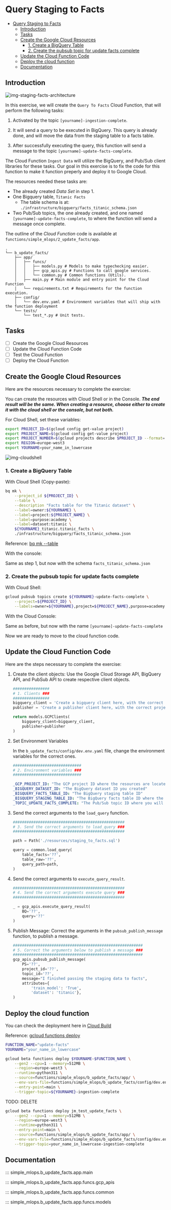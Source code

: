 # Query Staging to Facts

- [Query Staging to Facts](#query-staging-to-facts)
  - [Introduction](#introduction)
  - [Tasks](#tasks)
  - [Create the Google Cloud Resources](#create-the-google-cloud-resources)
    - [1. Create a BigQuery Table](#1-create-a-bigquery-table)
    - [2. Create the pubsub topic for update facts complete](#2-create-the-pubsub-topic-for-update-facts-complete)
  - [Update the Cloud Function Code](#update-the-cloud-function-code)
  - [Deploy the cloud function](#deploy-the-cloud-function)
  - [Documentation](#documentation)

## Introduction

![img-staging-facts-architecture](./resources/part_2/staging_facts_v1.png)

In this exercise, we will create the `Query To Facts` Cloud Function, that will perform the following tasks:

1. Activated by the topic `[yourname]-ingestion-complete`.

2. It will send a query to be executed in BigQuery. This query is already done, and will move the data from the staging table to a facts table.

3. After successfully executing the query, this function will send a message to the topic `[yourname]-update-facts-complete`.

The Cloud Function `Ingest Data` will utilize the BigQuery, and Pub/Sub client libraries for these tasks. Our goal in this exercise is to fix the code for this function to make it function preperly and deploy it to Google Cloud.

The resources needed these tasks are:

- The already created *Data Set* in step 1.
- One Bigquery table, `Titanic Facts`
  - The table schema is at: `./infrastructure/bigquery/facts_titanic_schema.json`
- Two Pub/Sub topics, the one already created, and one named `[yourname]-update-facts-complete`, to where the function will send a message once complete.

The outline of the *Cloud Function* code is available at `functions/simple_mlops/2_update_facts/app`.

```text
.
└── b_update_facts/
    ├── app/
    │   ├── funcs/
    │   │   ├── models.py # Models to make typechecking easier.
    │   │   ├── gcp_apis.py # Functions to call google services.
    │   │   └── common.py # Common functions (Utils).
    │   ├── main.py # Main module and entry point for the Cloud Function
    │   └── requirements.txt # Requirements for the function execution.
    ├── config/
    │   └── dev.env.yaml # Environment variables that will ship with the function deployment
    └── tests/
        └── test_*.py # Unit tests.
```

## Tasks

- [ ] Create the Google Cloud Resources
- [ ] Update the Cloud Function Code
- [ ] Test the Cloud Function
- [ ] Deploy the Cloud Function

## Create the Google Cloud Resources

Here are the resources necessary to complete the exercise:

You can create the resources with Cloud Shell or in the Console.
***The end result will be the same. When creating a resource, choose either to create it with the cloud shell or the console, but not both.***

For Cloud Shell, set these variables:

```bash
export PROJECT_ID=$(gcloud config get-value project)
export PROJECT_NAME=$(gcloud config get-value project)
export PROJECT_NUMBER=$(gcloud projects describe $PROJECT_ID --format='value(projectNumber)')
export REGION=europe-west3
export YOURNAME=your_name_in_lowercase
```

![img-cloudshell](https://i.imgur.com/5vmuTn8.png)

### 1. Create a BigQuery Table

With Cloud Shell (Copy-paste):

```bash
bq mk \
    --project_id ${PROJECT_ID} \
    --table \
    --description "Facts table for the Titanic dataset" \
    --label=owner:${YOURNAME} \
    --label=project:${PROJECT_NAME} \
    --label=purpose:academy \
    --label=dataset:titanic \
    ${YOURNAME}_titanic.titanic_facts \
    ./infrastructure/bigquery/facts_titanic_schema.json
```

Reference: [bq mk --table](https://cloud.google.com/bigquery/docs/reference/bq-cli-reference#mk-table)

With the console:

Same as step 1, but now with the schema `facts_titanic_schema.json`

### 2. Create the pubsub topic for update facts complete

With Cloud Shell:

```bash
gcloud pubsub topics create ${YOURNAME}-update-facts-complete \
    --project=${PROJECT_ID} \
    --labels=owner=${YOURNAME},project=${PROJECT_NAME},purpose=academy
```

With the Cloud Console:

Same as before, but now with the name `[yourname]-update-facts-complete`

Now we are ready to move to the cloud function code.

## Update the Cloud Function Code

Here are the steps necessary to complete the exercise:

1. Create the client objects: Use the Google Cloud Storage API, BigQuery API, and PubSub API to create respective client objects.

    ```python
    ################
    # 1. Clients ###
    ################
    bigquery_client = 'Create a bigquery client here, with the correct project ID argument'
    publisher = 'Create a publisher client here, with the correct project ID argument'

    return models.GCPClients(
        bigquery_client=bigquery_client,
        publisher=publisher
    )
    ```

2. Set Environment Variables

    In the `b_update_facts/config/dev.env.yaml` file, change the environment variables for the correct ones.

    ```python
    ##############################
    # 2. Environment variables ###
    ##############################
    ```

    ```yaml
    _GCP_PROJECT_ID: "The GCP project ID where the resources are located"
    _BIGQUERY_DATASET_ID: "The BigQuery dataset ID you created"
    _BIGQUERY_FACTS_TABLE_ID: "The BigQuery staging table ID"
    _BIGQUERY_STAGING_TABLE_ID: "The BigQuery facts table ID where the data will be moved towards"
    _TOPIC_UPDATE_FACTS_COMPLETE: "The Pub/Sub topic ID where you will send a message once the data is ingested"
    ```

3. Send the correct arguments to the `load_query` function.

    ```python
    #################################################
    # 3. Send the correct arguments to load_query ###
    #################################################

    path = Path('./resources/staging_to_facts.sql')

    query = common.load_query(
        table_facts='??',
        table_raw='??',
        query_path=path,
    )
    ```

4. Send the correct arguments to `execute_query_result`.

    ```python
    #################################################
    # 4. Send the correct arguments execute query ###
    #################################################

    _ = gcp_apis.execute_query_result(
        BQ='??',
        query='??'
    )
    ```

5. Publish Message: Correct the arguments in the `pubsub_publish_message` function, to publish a message.

    ```python
    #########################################################
    # 5. Correct the arguments below to publish a message ###
    #########################################################
    gcp_apis.pubsub_publish_message(
        PS='??',
        project_id='??',
        topic_id='??',
        message="I finished passing the staging data to facts",
        attributes={
            'train_model': 'True',
            'dataset': 'titanic'},
    )
    ```

## Deploy the cloud function

You can check the deployment here in [Cloud Build](https://console.cloud.google.com/cloud-build/builds;region=europe-west3?referrer=search&project=closeracademy-handson)

Reference: [gcloud functions deploy](https://cloud.google.com/sdk/gcloud/reference/functions/deploy)

```bash
FUNCTION_NAME="update-facts"
YOURNAME="your_name_in_lowercase"

gcloud beta functions deploy $YOURNAME-$FUNCTION_NAME \
    --gen2 --cpu=1 --memory=512MB \
    --region=europe-west3 \
    --runtime=python311 \
    --source=functions/simple_mlops/b_update_facts/app/ \
    --env-vars-file=functions/simple_mlops/b_update_facts/config/dev.env.yaml \
    --entry-point=main \
    --trigger-topic=${YOURNAME}-ingestion-complete
```

TODO: DELETE

```bash
gcloud beta functions deploy jm_test_update_facts \
    --gen2 --cpu=1 --memory=512MB \
    --region=europe-west3 \
    --runtime=python311 \
    --entry-point=main \
    --source=functions/simple_mlops/b_update_facts/app/ \
    --env-vars-file=functions/simple_mlops/b_update_facts/config/dev.env.yaml \
    --trigger-topic=your_name_in_lowercase-ingestion-complete
```

## Documentation

::: simple_mlops.b_update_facts.app.main

::: simple_mlops.b_update_facts.app.funcs.gcp_apis

::: simple_mlops.b_update_facts.app.funcs.common

::: simple_mlops.b_update_facts.app.funcs.models
